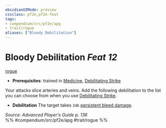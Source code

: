 ```yaml
---
obsidianUIMode: preview
cssclass: pf2e,pf2e-feat
tags:
- compendium/src/pf2e/apg
- trait/rogue
aliases: ["Bloody Debilitation"]
---
```

# Bloody Debilitation  *Feat 12*  
[rogue](/rules/traits/rogue.md)  

- **Prerequisites**: trained in [Medicine](/compendium/skills.md#Medicine), [Debilitating Strike](/rules/actions/debilitating-strike.md)

Your attacks slice arteries and veins. Add the following debilitation to the list you can choose from when you use [Debilitating Strike](/rules/actions/debilitating-strike.md).

- **Debilitation** The target takes `3d6` [persistent bleed damage](/rules/conditions.md#Persistent%20Damage).

*Source: Advanced Player's Guide p. 136*  
%% #compendium/src/pf2e/apg #trait/rogue %%